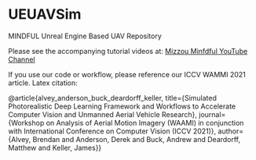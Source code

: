# UEUAVSim
MINDFUL Unreal Engine Based UAV Repository 

Please see the accompanying tutorial videos at: [Mizzou Minfdful YouTube Channel](https://bit.ly/MizzouINDFUL)

If you use our code or workflow, please reference our ICCV WAMMI 2021 article. Latex citation: 

@article{alvey_anderson_buck_deardorff_keller, title={Simulated Photorealistic Deep Learning Framework and Workflows to Accelerate Computer Vision and Unmanned Aerial Vehicle Research}, journal={Workshop on Analysis of Aerial Motion Imagery (WAAMI) in conjunction with International Conference on Computer Vision (ICCV 2021)}, author={Alvey, Brendan and Anderson, Derek and Buck, Andrew and Deardorff, Matthew and Keller, James}}
